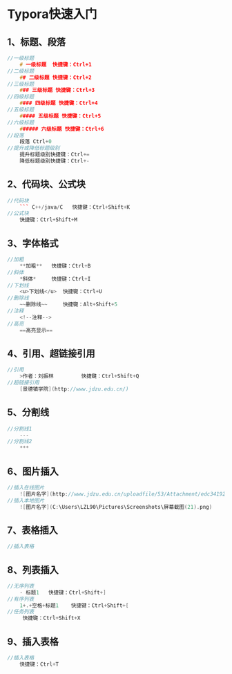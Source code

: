 # Typora快速入门

## 1、标题、段落

```c++
//一级标题
	# 一级标题  快捷键：Ctrl+1
//二级标题
	## 二级标题 快捷键：Ctrl+2
//三级标题
	### 三级标题 快捷键：Ctrl+3
//四级标题
	#### 四级标题 快捷键：Ctrl+4
//五级标题
	##### 五级标题 快捷键：Ctrl+5
//六级标题
	###### 六级标题 快捷键：Ctrl+6
//段落
	段落 Ctrl+0
//提升或降低标题级别
	提升标题级别快捷键：Ctrl+=
	降低标题级别快捷键：Ctrl+-
```

## 2、代码块、公式块

```c++
//代码块
	``` C++/java/C   快捷键：Ctrl+Shift+K
//公式块
   	快捷键：Ctrl+Shift+M
```

## 3、字体格式

```c++
//加粗
	**加粗**   快捷键：Ctrl+B
//斜体
	*斜体*     快捷键：Ctrl+I
//下划线
	<u>下划线</u>	快捷键：Ctrl+U
//删除线
	~~删除线~~		快捷键：Alt+Shift+5
//注释
	<!--注释-->
//高亮
    ==高亮显示==
```

## 4、引用、超链接引用

```c++
//引用
	>作者：刘振林			快捷键：Ctrl+Shift+Q
//超链接引用
	[景德镇学院](http://www.jdzu.edu.cn/)
```

## 5、分割线

```C++
//分割线1
	---
//分割线2
    ***
```

## 6、图片插入

```c++
//插入在线图片
	![图片名字](http://www.jdzu.edu.cn/uploadfile/53/Attachment/edc34192b0.jpg)
//插入本地图片
	![图片名字](C:\Users\LZL90\Pictures\Screenshots\屏幕截图(21).png)
```

## 7、表格插入

```C++
//插入表格
```

## 8、列表插入

```C++
//无序列表
	- 标题1	快捷键：Ctrl+Shift+]
//有序列表
    1+.+空格+标题1    快捷键：Ctrl+Shift+[
//任务列表
     快捷键：Ctrl+Shift+X
```

## 9、插入表格

```C++
//插入表格
	快捷键：Ctrl+T
```
